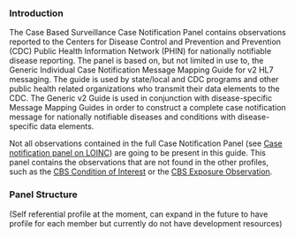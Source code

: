 ### Introduction

The Case Based Surveillance Case Notification Panel contains observations reported to the Centers for Disease Control and Prevention and Prevention (CDC) Public Health Information Network (PHIN) for nationally notifiable disease reporting. The panel is based on, but not limited in use to, the Generic Individual Case Notification Message Mapping Guide for v2 HL7 messaging. The guide is used by state/local and CDC programs and other public health related organizations who transmit their data elements to the CDC. The Generic v2 Guide is used in conjunction with disease-specific Message Mapping Guides in order to construct a complete case notification message for nationally notifiable diseases and conditions with disease-specific data elements. 

Not all observations contained in the full Case Notification Panel (see [Case notification panel on LOINC](https://loinc.org/78000-7/)) are going to be present in this guide. This panel contains the observations that are not found in the other profiles, such as the [CBS Condition of Interest](http://cbsig.chai.gatech.edu/StructureDefinition-cbs-condition.html) or the [CBS Exposure Observation](http://cbsig.chai.gatech.edu/StructureDefinition-cbs-exposure-observation.html).

### Panel Structure

(Self referential profile at the moment, can expand in the future to have profile for each member but currently do not have development resources)